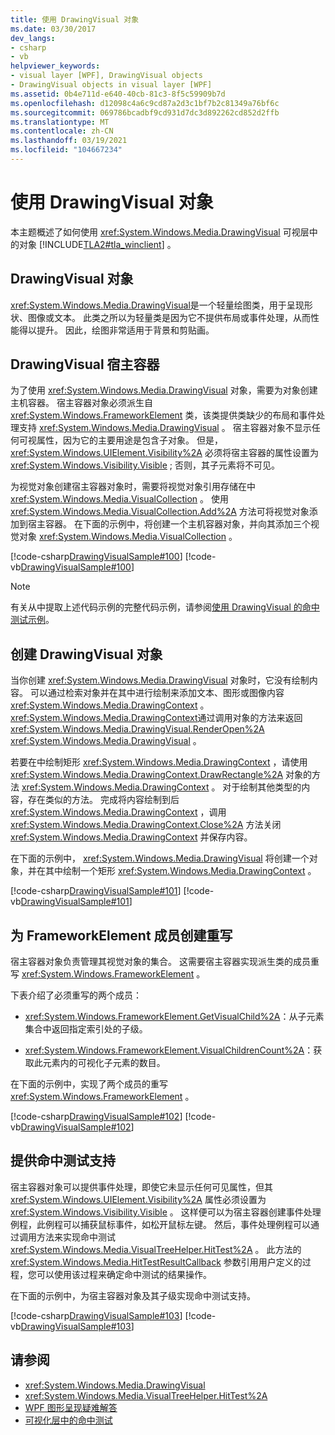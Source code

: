 ```yaml
---
title: 使用 DrawingVisual 对象
ms.date: 03/30/2017
dev_langs:
- csharp
- vb
helpviewer_keywords:
- visual layer [WPF], DrawingVisual objects
- DrawingVisual objects in visual layer [WPF]
ms.assetid: 0b4e711d-e640-40cb-81c3-8f5c59909b7d
ms.openlocfilehash: d12098c4a6c9cd87a2d3c1bf7b2c81349a76bf6c
ms.sourcegitcommit: 069786bcadbf9cd931d7dc3d892262cd852d2ffb
ms.translationtype: MT
ms.contentlocale: zh-CN
ms.lasthandoff: 03/19/2021
ms.locfileid: "104667234"
---
```

# <a name="using-drawingvisual-objects"></a>使用 DrawingVisual 对象
本主题概述了如何使用 <xref:System.Windows.Media.DrawingVisual> 可视层中的对象 [!INCLUDE[TLA2#tla_winclient](../../../includes/tla2sharptla-winclient-md.md)] 。  
  
<a name="drawingvisual_object"></a>
## <a name="drawingvisual-object"></a>DrawingVisual 对象  
 <xref:System.Windows.Media.DrawingVisual>是一个轻量绘图类，用于呈现形状、图像或文本。 此类之所以为轻量类是因为它不提供布局或事件处理，从而性能得以提升。 因此，绘图非常适用于背景和剪贴画。  
  
<a name="drawingvisual_host_container"></a>
## <a name="drawingvisual-host-container"></a>DrawingVisual 宿主容器  
 为了使用 <xref:System.Windows.Media.DrawingVisual> 对象，需要为对象创建主机容器。 宿主容器对象必须派生自 <xref:System.Windows.FrameworkElement> 类，该类提供类缺少的布局和事件处理支持 <xref:System.Windows.Media.DrawingVisual> 。 宿主容器对象不显示任何可视属性，因为它的主要用途是包含子对象。 但是， <xref:System.Windows.UIElement.Visibility%2A> 必须将宿主容器的属性设置为 <xref:System.Windows.Visibility.Visible> ; 否则，其子元素将不可见。  
  
 为视觉对象创建宿主容器对象时，需要将视觉对象引用存储在中 <xref:System.Windows.Media.VisualCollection> 。 使用 <xref:System.Windows.Media.VisualCollection.Add%2A> 方法可将视觉对象添加到宿主容器。 在下面的示例中，将创建一个主机容器对象，并向其添加三个视觉对象 <xref:System.Windows.Media.VisualCollection> 。  
  
 [!code-csharp[DrawingVisualSample#100](~/samples/snippets/csharp/VS_Snippets_Wpf/DrawingVisualSample/CSharp/Window1.xaml.cs#100)]
 [!code-vb[DrawingVisualSample#100](~/samples/snippets/visualbasic/VS_Snippets_Wpf/DrawingVisualSample/visualbasic/window1.xaml.vb#100)]  
  
> [!NOTE]
> 有关从中提取上述代码示例的完整代码示例，请参阅[使用 DrawingVisual 的命中测试示例](https://github.com/Microsoft/WPF-Samples/tree/master/Visual%20Layer/DrawingVisual)。  
  
<a name="creating_drawingvisual_objects"></a>
## <a name="creating-drawingvisual-objects"></a>创建 DrawingVisual 对象  
 当你创建 <xref:System.Windows.Media.DrawingVisual> 对象时，它没有绘制内容。 可以通过检索对象并在其中进行绘制来添加文本、图形或图像内容 <xref:System.Windows.Media.DrawingContext> 。 <xref:System.Windows.Media.DrawingContext>通过调用对象的方法来返回 <xref:System.Windows.Media.DrawingVisual.RenderOpen%2A> <xref:System.Windows.Media.DrawingVisual> 。  
  
 若要在中绘制矩形 <xref:System.Windows.Media.DrawingContext> ，请使用 <xref:System.Windows.Media.DrawingContext.DrawRectangle%2A> 对象的方法 <xref:System.Windows.Media.DrawingContext> 。 对于绘制其他类型的内容，存在类似的方法。 完成将内容绘制到后 <xref:System.Windows.Media.DrawingContext> ，调用 <xref:System.Windows.Media.DrawingContext.Close%2A> 方法关闭 <xref:System.Windows.Media.DrawingContext> 并保存内容。  
  
 在下面的示例中， <xref:System.Windows.Media.DrawingVisual> 将创建一个对象，并在其中绘制一个矩形 <xref:System.Windows.Media.DrawingContext> 。  
  
 [!code-csharp[DrawingVisualSample#101](~/samples/snippets/csharp/VS_Snippets_Wpf/DrawingVisualSample/CSharp/Window1.xaml.cs#101)]
 [!code-vb[DrawingVisualSample#101](~/samples/snippets/visualbasic/VS_Snippets_Wpf/DrawingVisualSample/visualbasic/window1.xaml.vb#101)]  
  
<a name="creating_overrides"></a>
## <a name="creating-overrides-for-frameworkelement-members"></a>为 FrameworkElement 成员创建重写  
 宿主容器对象负责管理其视觉对象的集合。 这需要宿主容器实现派生类的成员重写 <xref:System.Windows.FrameworkElement> 。  
  
 下表介绍了必须重写的两个成员：  
  
- <xref:System.Windows.FrameworkElement.GetVisualChild%2A>：从子元素集合中返回指定索引处的子级。  
  
- <xref:System.Windows.FrameworkElement.VisualChildrenCount%2A>：获取此元素内的可视化子元素的数目。  
  
 在下面的示例中，实现了两个成员的重写 <xref:System.Windows.FrameworkElement> 。  
  
 [!code-csharp[DrawingVisualSample#102](~/samples/snippets/csharp/VS_Snippets_Wpf/DrawingVisualSample/CSharp/Window1.xaml.cs#102)]
 [!code-vb[DrawingVisualSample#102](~/samples/snippets/visualbasic/VS_Snippets_Wpf/DrawingVisualSample/visualbasic/window1.xaml.vb#102)]  
  
<a name="providing_hit_testing_support"></a>
## <a name="providing-hit-testing-support"></a>提供命中测试支持  
 宿主容器对象可以提供事件处理，即使它未显示任何可见属性，但其 <xref:System.Windows.UIElement.Visibility%2A> 属性必须设置为 <xref:System.Windows.Visibility.Visible> 。 这样便可以为宿主容器创建事件处理例程，此例程可以捕获鼠标事件，如松开鼠标左键。 然后，事件处理例程可以通过调用方法来实现命中测试 <xref:System.Windows.Media.VisualTreeHelper.HitTest%2A> 。 此方法的 <xref:System.Windows.Media.HitTestResultCallback> 参数引用用户定义的过程，您可以使用该过程来确定命中测试的结果操作。  
  
 在下面的示例中，为宿主容器对象及其子级实现命中测试支持。  
  
 [!code-csharp[DrawingVisualSample#103](~/samples/snippets/csharp/VS_Snippets_Wpf/DrawingVisualSample/CSharp/Window1.xaml.cs#103)]
 [!code-vb[DrawingVisualSample#103](~/samples/snippets/visualbasic/VS_Snippets_Wpf/DrawingVisualSample/visualbasic/window1.xaml.vb#103)]  
  
## <a name="see-also"></a>请参阅

- <xref:System.Windows.Media.DrawingVisual>
- <xref:System.Windows.Media.VisualTreeHelper.HitTest%2A>
- [WPF 图形呈现疑难解答](wpf-graphics-rendering-overview.md)
- [可视化层中的命中测试](hit-testing-in-the-visual-layer.md)
